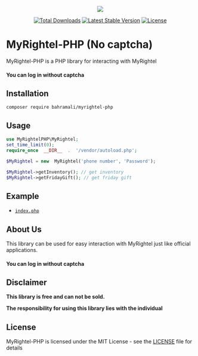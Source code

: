 <p align="center">
<a href='https://my.rightel.ir'  target="_blank">
<img  src='https://www.rightel.ir/rightel-bootstrap-theme/images/logo99-head.png'></img></a></p>

<p align="center">
<a href="https://packagist.org/packages/bahramali/myrightel-php" target="_blank"><img src="https://img.shields.io/packagist/dt/bahramali/myrightel-php" alt="Total Downloads"></a>
<a href="https://packagist.org/packages/bahramali/myrightel-php" target="_blank"><img src="https://img.shields.io/packagist/v/bahramali/myrightel-php" alt="Latest Stable Version"></a>
<a href="https://packagist.org/packages/bahramali/myrightel-php" target="_blank"><img src="https://img.shields.io/packagist/l/bahramali/myrightel-php?" alt="License"></a>
</p>

  

# MyRightel-PHP (No captcha)
MyRightel-PHP is a PHP library for interacting with MyRightel
#### You can log in without captcha

## Installation

```
composer require bahramali/myrightel-php
```

## Usage

```php
use MyRightelPHP\MyRightel;
set_time_limit(0);
require_once  __DIR__  .  '/vendor/autoload.php';

$MyRightel = new  MyRightel('phone number', 'Password');
```
```php
$MyRightel->getInventory(); // get inventory
$MyRightel->getFridayGift(); // get friday gift
```

## Example

*  [`index.php`](https://github.com/ErfanBahramali/MyRightel-PHP/blob/main/examples/index.php)

## About Us

This library can be used for easy interaction with MyRightel just like official applications.
#### You can log in without captcha


## Disclaimer


<b>This library is free and can not be sold.</b>


<b>The responsibility for using this library lies with the individual</b>

## License

MyRightel-PHP is licensed under the MIT License - see the [LICENSE](LICENSE) file for details